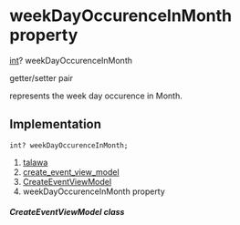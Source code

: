 
<div>

# weekDayOccurenceInMonth property

</div>


[int](https://api.flutter.dev/flutter/dart-core/int-class.html)?
weekDayOccurenceInMonth


getter/setter pair




represents the week day occurence in Month.



## Implementation

``` language-dart
int? weekDayOccurenceInMonth;
```







1.  [talawa](../../index.html)
2.  [create_event_view_model](../../view_model_after_auth_view_models_event_view_models_create_event_view_model/)
3.  [CreateEventViewModel](../../view_model_after_auth_view_models_event_view_models_create_event_view_model/CreateEventViewModel-class.html)
4.  weekDayOccurenceInMonth property

##### CreateEventViewModel class







